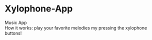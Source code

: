# Xylophone-App
Music App  
How it works: play your favorite melodies my pressing the xylophone buttons!
